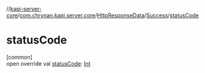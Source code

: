 //[kapi-server-core](../../../../index.md)/[com.chrynan.kapi.server.core](../../index.md)/[HttpResponseData](../index.md)/[Success](index.md)/[statusCode](status-code.md)

# statusCode

[common]\
open override val [statusCode](status-code.md): [Int](https://kotlinlang.org/api/latest/jvm/stdlib/kotlin/-int/index.html)

